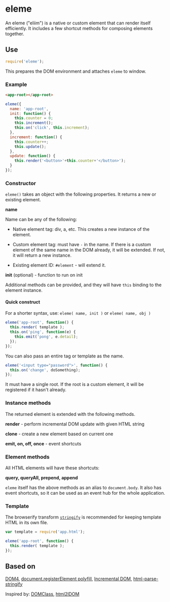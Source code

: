 # eleme

An eleme ("eliim") is a native or custom element that can render itself efficiently. It includes a few shortcut methods for composing elements together.

## Use

~~~javascript
require('eleme');
~~~

This prepares the DOM environment and attaches `eleme` to window.

### Example

~~~html
<app-root></app-root>
~~~

~~~javascript
eleme({
  name: 'app-root',
  init: function() {
    this.counter = 0;
    this.increment();
    this.on('click', this.increment);
  },
  increment: function() {
    this.counter++;
    this.update();
  },
  update: function() {
    this.render('<button>'+this.counter+'</button>');
  }
});
~~~

### Constructor

`eleme()` takes an object with the following properties. It returns a new or existing element.

**name**

Name can be any of the following:

- Native element tag: div, a, etc. This creates a new instance of the element.

- Custom element tag: must have `-` in the name. If there is a custom element of the same name in the DOM already, it will be extended. If not, it will return a new instance.

- Existing element ID: `#element` - will extend it.

**init** (optional) - function to run on init

Additional methods can be provided, and they will have `this` binding to the element instance.

#### Quick construct

For a shorter syntax, use: `eleme( name, init )` or `eleme( name, obj )`

~~~javascript
eleme('app-root', function() {
  this.render( template );
  this.on('ping', function(e) {
    this.emit('pong', e.detail);
  });
});
~~~

You can also pass an entire tag or template as the name.

~~~javascript
eleme('<input type="password">', function() {
  this.on('change', doSomething);
});
~~~

It must have a single root. If the root is a custom element, it will be registered if it hasn't already.

### Instance methods

The returned element is extended with the following methods.

**render** - perform incremental DOM update with given HTML string

**clone** - create a new element based on current one

**emit, on, off, once** - event shortcuts

### Element methods

All HTML elements will have these shortcuts:

**query, queryAll, prepend, append**

`eleme` itself has the above methods as an alias to `document.body`. It also has event shortcuts, so it can be used as an event hub for the whole application.

### Template

The browserify transform [`stringify`](https://github.com/JohnPostlethwait/stringify) is recommended for keeping template HTML in its own file.

~~~javascript
var template = require('app.html');

eleme('app-root', function() {
  this.render( template );
});
~~~

## Based on

[DOM4](https://github.com/WebReflection/dom4), [document.registerElement polyfill](https://github.com/WebReflection/document-register-element), [Incremental DOM](https://github.com/google/incremental-dom), [html-parse-stringify](https://github.com/henrikjoreteg/html-parse-stringify)

Inspired by: [DOMClass](https://github.com/WebReflection/dom-class), [html2IDOM](https://github.com/ericponto/html2IDOM)
